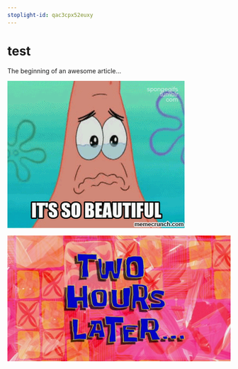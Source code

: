 ```yaml
---
stoplight-id: qac3cpx52euxy
---
```


# test

The beginning of an awesome article...

![SoBeautiful.gif](../assets/images/Patrick7.gif)

![Two Hours Later](../assets/images/TwoHoursLater.jpg)

